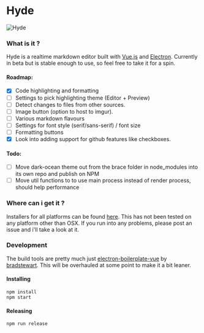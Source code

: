 # Hyde

![Hyde](http://i.imgur.com/2kB1ceW.png)

### What is it ?

Hyde is a realtime markdown editor built with [Vue.js](https://vuejs.org/) and [Electron](http://electron.atom.io/). Currently in beta but is stable enough to use, so feel free to take it for a spin.

#### Roadmap:

- [x] Code highlighting and formatting
- [ ] Settings to pick highlighting theme (Editor + Preview)
- [ ] Detect changes to files from other sources.
- [ ] Image button (option to host to imgur).
- [ ] Various markdown flavours
- [ ] Settings for font style (serif/sans-serif) / font size
- [ ] Formatting buttons
- [x] Look into adding support for github features like checkboxes.

#### Todo:

- [ ] Move dark-ocean theme out from the brace folder in node_modules into its own repo and publish on NPM
- [ ] Move util functions to to use main process instead of render process, should help performance

### Where can i get it ?
Installers for all platforms can be found [here](https://github.com/hparton/hyde/releases). This has not been tested on any platform other than OSX. If you run into any problems, please post an issue and i'll take a look at it.


### Development

The build tools are pretty much just [electron-boilerplate-vue](https://github.com/bradstewart/electron-boilerplate-vue) by [bradstewart](https://github.com/bradstewart/). This will be overhauled at some point to make it a bit leaner.


#### Installing

```
npm install
npm start
```

#### Releasing

```
npm run release
```